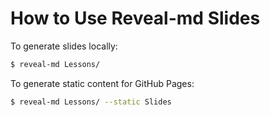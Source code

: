 # How to Use Reveal-md Slides

To generate slides locally:

```bash
$ reveal-md Lessons/
```

To generate static content for GitHub Pages:

```bash
$ reveal-md Lessons/ --static Slides
```